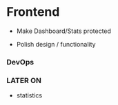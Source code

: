 
# Frontend

<!-- - Keywords: Split them into arrays before submitting to server -->
<!-- - Style of company -> make it a dropdown -->
<!-- - Make images smaller on the left [jobs page] -->
<!-- - Add/edit job form -> make it wider -->
<!-- - Change `visit job site` to be an `<a>` tag -->
<!-- - Delete the console logs -->
<!-- - Change all state-based redirects -->
<!-- - Make Add-job-page and edit-job-page use the same form -->
<!-- - On the frontend-> send deadlines as dates to server -->
<!-- - Date/Status -> on click -> dispatch sortByDate -> reducer sorts -->

* Make Dashboard/Stats protected

* Polish design / functionality


### DevOps


### LATER ON

* statistics

